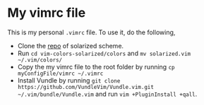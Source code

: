 # My vimrc file
This is my personal ```.vimrc``` file. To use it, do the following,
* Clone the [repo](https://github.com/altercation/vim-colors-solarized.git) of solarized scheme.
* Run ```cd vim-colors-solarized/colors``` and  ```mv solarized.vim ~/.vim/colors/```
* Copy the my vimrc file to the root folder by running ```cp myConfigFile/vimrc ~/.vimrc```
* Install Vundle by running ```git clone https://github.com/VundleVim/Vundle.vim.git ~/.vim/bundle/Vundle.vim``` and run ``` vim +PluginInstall +qall ```.
